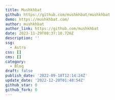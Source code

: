 ```yaml
---
title: Mushkhbat
github: https://github.com/mushkhbat/mushkhbat
demo: https://mushkhbat.com/
author: mushkhbat
author_link: https://github.com/mushkhbat
date: 2023-11-29T08:37:10.726Z
description: ''
ssg:
  - Astro
css: []
cms: []
category:
  - Blog
draft: false
publish_date: '2022-09-18T12:14:24Z'
update_date: '2022-12-20T01:48:54Z'
github_star: 0
github_fork: 0
---
```

